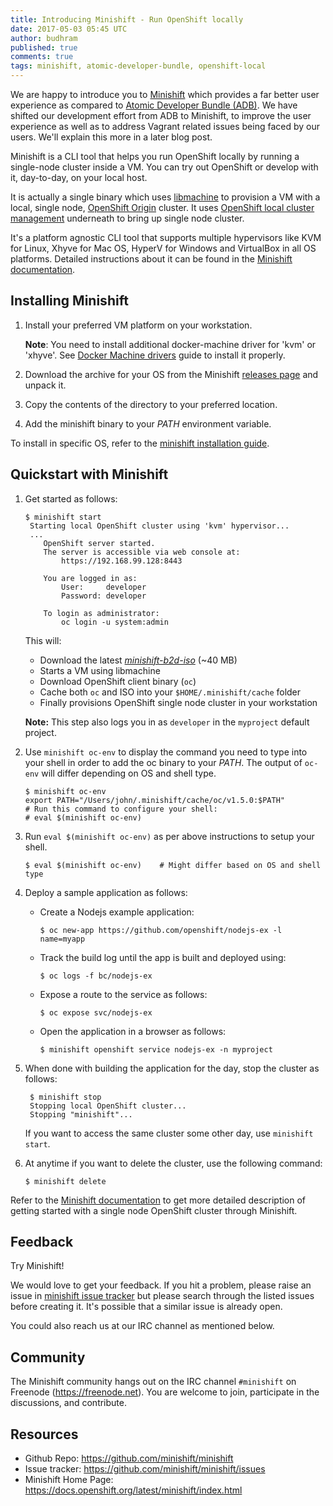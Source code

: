 ```yaml
---
title: Introducing Minishift - Run OpenShift locally
date: 2017-05-03 05:45 UTC
author: budhram
published: true
comments: true
tags: minishift, atomic-developer-bundle, openshift-local
---
```


We are happy to introduce you to [Minishift](https://github.com/minishift/minishift) which provides a far better user experience as compared to [Atomic Developer Bundle (ADB)](https://github.com/projectatomic/adb-atomic-developer-bundle). We have shifted our development effort from ADB to Minishift, to improve the user experience as well as to address Vagrant related issues being faced by our users. We'll explain this more in a later blog post.

Minishift is a CLI tool that helps you run OpenShift locally by running a single-node cluster inside a VM. You can try out OpenShift or develop with it, day-to-day, on your local host.

It is actually a single binary which uses [libmachine](https://github.com/docker/machine/tree/master/libmachine) to provision a VM with a local, single node, [OpenShift Origin](https://github.com/openshift/origin) cluster. It uses [OpenShift local cluster management](https://github.com/openshift/origin/blob/master/docs/cluster_up_down.md) underneath to bring up single node cluster.

It's a platform agnostic CLI tool that supports multiple hypervisors like KVM for Linux, Xhyve for Mac OS, HyperV for Windows and VirtualBox in all OS platforms. Detailed instructions about it can be found in the [Minishift documentation](https://github.com/Minishift/minishift#prerequisites).

## Installing Minishift

1. Install your preferred VM platform on your workstation.

    **Note**: You need to install additional docker-machine driver for 'kvm' or 'xhyve'. See [Docker Machine drivers](https://docs.openshift.org/latest/minishift/getting-started/docker-machine-drivers.html) guide to install it properly.

1. Download the archive for your OS from the Minishift [releases page](https://github.com/minishift/minishift/releases/tag/v1.0.0) and unpack it.
1. Copy the contents of the directory to your preferred location.
1. Add the minishift binary to your _PATH_ environment variable.

To install in specific OS, refer to the [minishift installation guide](https://docs.openshift.org/latest/minishift/getting-started/installing.html).

## Quickstart with Minishift

1. Get started as follows:

    ```
    $ minishift start
     Starting local OpenShift cluster using 'kvm' hypervisor...
     ...
        OpenShift server started.
        The server is accessible via web console at:
            https://192.168.99.128:8443

        You are logged in as:
            User:     developer
            Password: developer

        To login as administrator:
            oc login -u system:admin
    ```

    This will:
    - Download the latest [_minishift-b2d-iso_](https://github.com/Minishift/minishift-b2d-iso) (~40 MB)
    - Starts a VM using libmachine
    - Download OpenShift client binary (`oc`)
    - Cache both `oc` and ISO into your `$HOME/.minishift/cache` folder
    - Finally provisions OpenShift single node cluster in your workstation

    **Note:** This step also logs you in as `developer` in the `myproject` default project.

1. Use `minishift oc-env` to display the command you need to type into your shell in order to add the oc binary to your _PATH_.
   The output of `oc-env` will differ depending on OS and shell type.

    ```
    $ minishift oc-env
    export PATH="/Users/john/.minishift/cache/oc/v1.5.0:$PATH"
    # Run this command to configure your shell:
    # eval $(minishift oc-env)
    ```

1. Run `eval $(minishift oc-env)` as per above instructions to setup your shell.
    ```
    $ eval $(minishift oc-env)    # Might differ based on OS and shell type
    ```

1. Deploy a sample application as follows:
    - Create a Nodejs example application:

         ```
         $ oc new-app https://github.com/openshift/nodejs-ex -l name=myapp
         ```
    - Track the build log until the app is built and deployed using:

        ```
        $ oc logs -f bc/nodejs-ex
        ```
    - Expose a route to the service as follows:

        ```
        $ oc expose svc/nodejs-ex
        ```
    - Open the application in a browser as follows:

        ```
        $ minishift openshift service nodejs-ex -n myproject
        ```

1. When done with building the application for the day, stop the cluster as follows:

    ```
     $ minishift stop
     Stopping local OpenShift cluster...
     Stopping "minishift"...
    ```

    If you want to access the same cluster some other day, use `minishift start`.

1. At anytime if you want to delete the cluster, use the following command:

    ```
    $ minishift delete
    ```

Refer to the [Minishift documentation](https://docs.openshift.org/latest/minishift/index.html) to get more detailed description of getting started with a single node OpenShift cluster through Minishift.

## Feedback

Try Minishift!

We would love to get your feedback. If you hit a problem, please raise an issue in [minishift issue tracker](https://github.com/minishift/minishift/issues) but please search through the listed issues before creating it. It's possible that a similar issue is already open.

You could also reach us at our IRC channel as mentioned below.

## Community

The Minishift community hangs out on the IRC channel `#minishift` on Freenode (https://freenode.net). You are welcome to join, participate in the discussions, and contribute.

## Resources
- Github Repo: https://github.com/minishift/minishift
- Issue tracker: https://github.com/minishift/minishift/issues
- Minishift Home Page: https://docs.openshift.org/latest/minishift/index.html
